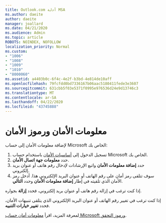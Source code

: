 ```yaml
---
title: Outlook.com أدلة MSA
ms.author: daeite
author: daeite
manager: joallard
ms.date: 04/21/2020
ms.audience: Admin
ms.topic: article
ROBOTS: NOINDEX, NOFOLLOW
localization_priority: Normal
ms.custom:
- "1006"
- "1008"
- "1009"
- "1010"
- "8000060"
ms.assetid: a4403b0c-6f4c-4e2f-b3bd-4e814de10aff
ms.openlocfilehash: 79fcfdd0bd7336167b06aac5180411fede3e3607
ms.sourcegitcommit: 631cbb5f03e5371f0995e976536d24e9d13746c3
ms.translationtype: MT
ms.contentlocale: ar-SA
ms.lasthandoff: 04/22/2020
ms.locfileid: "43745888"
---
```

# <a name="security-info-and-security-codes"></a>معلومات الأمان ورموز الأمان

لإضافة معلومات الأمان إلى حساب Microsoft الخاص بك:

1. تسجيل الدخول إلى [أساسيات الأمان](https://account.microsoft.com/security) باستخدام حساب Microsoft الخاص بك.
1. حدد **معلومات جهة اتصال الأمان**.
1. حدد **إضافة معلومات الأمان** واتبع الإرشادات لإدخال رقم هاتف أو عنوان بريد إلكتروني.
1. سوف تتلقى رمز أمان على رقم الهاتف أو عنوان البريد الإلكتروني هذا. أدخل رمز الأمان الذي تلقيته في إطار **إضافة معلومات الأمان** وحدد **التالي**.

إذا كنت ترغب في إزالة رقم هاتف أو عنوان بريد إلكتروني، فحدد **إزالة** بجواره.

إذا كنت ترغب في تغيير رقم الهاتف أو عنوان البريد الإلكتروني الذي يتلقى تنبيهات الأمان، فحدد **تغيير خيارات التنبيه**.

لمعرفة المزيد، اقرأ [معلومات أمان حساب Microsoft ورموز التحقق](https://support.microsoft.com/help/12428/).